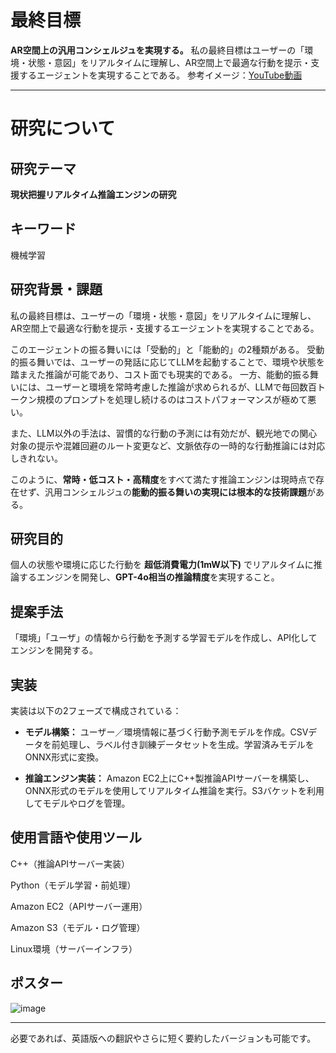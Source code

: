 # 最終目標

**AR空間上の汎用コンシェルジュを実現する。**
私の最終目標はユーザーの「環境・状態・意図」をリアルタイムに理解し、AR空間上で最適な行動を提示・支援するエージェントを実現することである。
参考イメージ：[YouTube動画](https://www.youtube.com/watch?v=RsXael79U5Y)

---

# 研究について

## 研究テーマ

**現状把握リアルタイム推論エンジンの研究**

## キーワード
機械学習

## 研究背景・課題
私の最終目標は、ユーザーの「環境・状態・意図」をリアルタイムに理解し、AR空間上で最適な行動を提示・支援するエージェントを実現することである。

このエージェントの振る舞いには「受動的」と「能動的」の2種類がある。
受動的振る舞いでは、ユーザーの発話に応じてLLMを起動することで、環境や状態を踏まえた推論が可能であり、コスト面でも現実的である。
一方、能動的振る舞いには、ユーザーと環境を常時考慮した推論が求められるが、LLMで毎回数百トークン規模のプロンプトを処理し続けるのはコストパフォーマンスが極めて悪い。

また、LLM以外の手法は、習慣的な行動の予測には有効だが、観光地での関心対象の提示や混雑回避のルート変更など、文脈依存の一時的な行動推論には対応しきれない。

このように、**常時・低コスト・高精度**をすべて満たす推論エンジンは現時点で存在せず、汎用コンシェルジュの**能動的振る舞いの実現には根本的な技術課題**がある。



## 研究目的

個人の状態や環境に応じた行動を **超低消費電力(1mW以下)** でリアルタイムに推論するエンジンを開発し、**GPT-4o相当の推論精度**を実現すること。

## 提案手法

「環境」「ユーザ」の情報から行動を予測する学習モデルを作成し、API化してエンジンを開発する。

## 実装

実装は以下の2フェーズで構成されている：

* **モデル構築：**
  ユーザー／環境情報に基づく行動予測モデルを作成。CSVデータを前処理し、ラベル付き訓練データセットを生成。学習済みモデルをONNX形式に変換。

* **推論エンジン実装：**
  Amazon EC2上にC++製推論APIサーバーを構築し、ONNX形式のモデルを使用してリアルタイム推論を実行。S3バケットを利用してモデルやログを管理。

## 使用言語や使用ツール
C++（推論APIサーバー実装）

Python（モデル学習・前処理）

Amazon EC2（APIサーバー運用）

Amazon S3（モデル・ログ管理）

Linux環境（サーバーインフラ）

## ポスター

![image](https://github.com/user-attachments/assets/a5f8540b-5013-4243-bf44-e45266c67164)

---

必要であれば、英語版への翻訳やさらに短く要約したバージョンも可能です。
